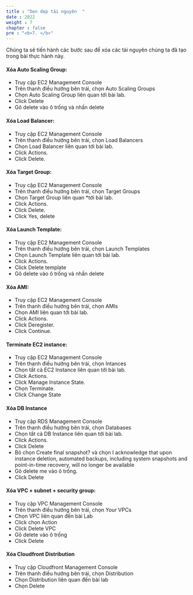 ```yaml
---
title : "Dọn dẹp tài nguyên  "
date : 2022
weight : 7
chapter : false
pre : "<b>7. </b>"
---
```


Chúng ta sẽ tiến hành các bước sau để xóa các tài nguyên chúng ta đã tạo trong bài thực hành này.

#### Xóa Auto Scaling Group:

-	Truy cập EC2 Management Console
-	Trên thanh điều hướng bên trái, chọn Auto Scaling Groups
-	Chọn Auto Scaling Group liên quan tới bài lab.
-	Click Delete
-	Gõ delete vào ô trống và nhấn delete

#### Xóa Load Balancer:
-	Truy cập EC2 Management Console
-	Trên thanh điều hướng bên trái, chọn Load Balancers
-	Chọn Load Balancer liên quan tới bài lab.
-	Click Actions.
-	Click Delete.
#### Xóa Target Group:
-	Truy cập EC2 Management Console
-	Trên thanh điều hướng bên trái, chọn Target Groups
-	Chọn Target Group liên quan *tới bài lab.
-	Click Actions.
-	Click Delete.
-	Click Yes, delete
#### Xóa Launch Template:
-	Truy cập EC2 Management Console
-	Trên thanh điều hướng bên trái, chọn Launch Templates
-	Chọn Launch Template liên quan tới bài lab.
-	Click Actions.
-	Click Delete template
-	Gõ delete vào ô trống và nhấn delete
#### Xóa AMI:
-	Truy cập EC2 Management Console
-	Trên thanh điều hướng bên trái, chọn AMIs
-	Chọn AMI liên quan tới bài lab.
-	Click Actions.
-	Click Deregister.
-	Click Continue.
#### Terminate EC2 instance:
-	Truy cập EC2 Management Console
-	Trên thanh điều hướng bên trái, chọn Intances
-	Chọn tất cả EC2 Instance liên quan tới bài lab.
-	Click Actions.
-	Click Manage Instance State.
-	Chọn Terminate.
-	Click Change State
#### Xóa DB Instance
-	Truy cập RDS Management Console
-	Trên thanh điều hướng bên trái, chọn Databases
-	Chọn tất cả DB Instance liên quan tới bài lab.
-	Click Actions.
-	Click Delete
-	Bỏ chọn Create final snapshot? và chọn I acknowledge that upon instance deletion, automated backups, including system snapshots and point-in-time recovery, will no longer be available
-	Gõ delete me vào ô trống.
-	Click Delete
#### Xóa VPC + subnet + security group:
-	Truy cập VPC Management Console
-	Trên thanh điều hướng bên trái, chọn Your VPCs
-	Chọn VPC liên quan đến bài Lab
-	Click chọn Action
-	Click Delete VPC
-	Gõ delete vào ô trống
-	Click Delete
#### Xóa Cloudfront Distribution
- Truy cập Cloudfront Management Console
- Trên thanh điều hướng bên trái, chọn Distribution
- Chọn Distribution liên quan đến bài lab
- Chọn Delete
